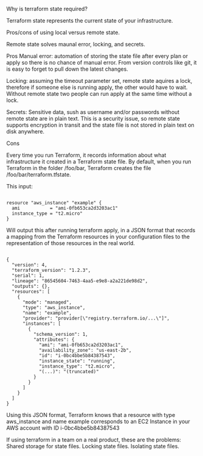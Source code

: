 Why is terraform state required?

Terraform state represents the current state of your infrastructure. 

Pros/cons of using local versus remote state.

Remote state solves maunal error, locking, and 
secrets.

Pros
Manual error: automation of storing the state file after every plan or apply so there is no chance of manual error. From version controls like git, it is easy to forget to pull down the latest changes.

Locking: assuming the timeout parameter set, remote state aquires a lock, therefore if someone else is running apply, the other would have to wait. Without remote state two people can run apply at the same time without a lock.

Secrets: Sensitive data, sush as username and/or passwords without remote state are in plain text. This is a security issue, so remote state supports encryption in transit and the state file is not stored in plain text on disk anywhere. 

Cons







Every time you run Terraform, it records information about what infrastructure it created in a Terraform state file. By default, when you run Terraform in the folder /foo/bar, Terraform creates the file 
/foo/bar/terraform.tfstate.

This input:

```

resource "aws_instance" "example" {
  ami           = "ami-0fb653ca2d3203ac1"
  instance_type = "t2.micro"
}

```

Will output this after running terraform apply, in a JSON format that records a mapping from the Terraform resources in your configuration files to the representation of those resources in the real world. 

```

{
  "version": 4,
  "terraform_version": "1.2.3",
  "serial": 1,
  "lineage": "86545604-7463-4aa5-e9e8-a2a221de98d2",
  "outputs": {},
  "resources": [
    {
      "mode": "managed",
      "type": "aws_instance",
      "name": "example",
      "provider": "provider[\"registry.terraform.io/...\"]",
      "instances": [
        {
          "schema_version": 1,
          "attributes": {
            "ami": "ami-0fb653ca2d3203ac1",
            "availability_zone": "us-east-2b",
            "id": "i-0bc4bbe5b84387543",
            "instance_state": "running",
            "instance_type": "t2.micro",
            "(...)": "(truncated)"
          }
        }
      ]
    }
  ]
}

```

Using this JSON format, Terraform knows that a resource with type aws_instance and name example corresponds to an EC2 Instance in your AWS account with ID i-0bc4bbe5b84387543



If using terraform in a team on a real product, these are the problems:
Shared storage for state files.
Locking state files.
Isolating state files.
